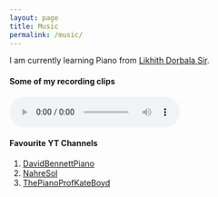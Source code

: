 ```yaml
---
layout: page
title: Music
permalink: /music/
---
```


I am currently learning Piano from [Likhith Dorbala Sir](https://www.youtube.com/@LikhithDorbala).

#### Some of my recording clips
<audio controls>
  <source src="media/lethergo_1.mp3" type="audio/mpeg">
  Your browser does not support the audio element.
</audio>

#### Favourite YT Channels

1. [DavidBennettPiano](https://www.youtube.com/@DavidBennettPiano)
1. [NahreSol](https://www.youtube.com/@NahreSol)
1. [ThePianoProfKateBoyd](https://www.youtube.com/@ThePianoProfKateBoyd)